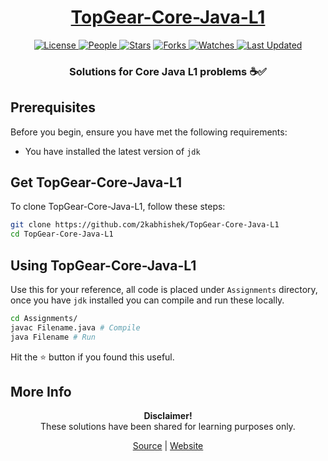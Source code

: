 <div align="center">

<h1><a href="https://2kabhishek.github.io/TopGear-Core-Java-L1">TopGear-Core-Java-L1</a></h1>

<a href="https://github.com/2KAbhishek/TopGear-Core-Java-L1/blob/main/LICENSE">
<img alt="License" src="https://img.shields.io/github/license/2kabhishek/TopGear-Core-Java-L1?style=flat&color=eee&label="> </a>

<a href="https://github.com/2KAbhishek/TopGear-Core-Java-L1/graphs/contributors">
<img alt="People" src="https://img.shields.io/github/contributors/2kabhishek/TopGear-Core-Java-L1?style=flat&color=ffaaf2&label=People"> </a>

<a href="https://github.com/2KAbhishek/TopGear-Core-Java-L1/stargazers">
<img alt="Stars" src="https://img.shields.io/github/stars/2kabhishek/TopGear-Core-Java-L1?style=flat&color=98c379&label=Stars"></a>

<a href="https://github.com/2KAbhishek/TopGear-Core-Java-L1/network/members">
<img alt="Forks" src="https://img.shields.io/github/forks/2kabhishek/TopGear-Core-Java-L1?style=flat&color=66a8e0&label=Forks"> </a>

<a href="https://github.com/2KAbhishek/TopGear-Core-Java-L1/watchers">
<img alt="Watches" src="https://img.shields.io/github/watchers/2kabhishek/TopGear-Core-Java-L1?style=flat&color=f5d08b&label=Watches"> </a>

<a href="https://github.com/2KAbhishek/TopGear-Core-Java-L1/pulse">
<img alt="Last Updated" src="https://img.shields.io/github/last-commit/2kabhishek/TopGear-Core-Java-L1?style=flat&color=e06c75&label="> </a>

<h3>Solutions for Core Java L1 problems ☕✅</h3>

</div>

## Prerequisites

Before you begin, ensure you have met the following requirements:

- You have installed the latest version of `jdk`

## Get TopGear-Core-Java-L1

To clone TopGear-Core-Java-L1, follow these steps:

```bash
git clone https://github.com/2kabhishek/TopGear-Core-Java-L1
cd TopGear-Core-Java-L1
```

## Using TopGear-Core-Java-L1

Use this for your reference, all code is placed under `Assignments` directory, once you have `jdk` installed you can compile and run these locally.

```bash
cd Assignments/
javac Filename.java # Compile
java Filename # Run
```

Hit the ⭐ button if you found this useful.

## More Info

<div align="center">

<strong>Disclaimer!</strong><br>
These solutions have been shared for learning purposes only. <br>

<a href="https://github.com/2KAbhishek/TopGear-Core-Java-L1">Source</a> |
<a href="https://2kabhishek.github.io/TopGear-Core-Java-L1">Website</a>

</div>
